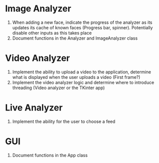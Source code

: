 # Image Analyzer

1. When adding a new face, indicate the progress of the analyzer as its updates its cache of known faces (Progress bar, spinner). Potentially disable other inputs as this takes place
2. Document functions in the Analyzer and ImageAnalyzer class

# Video Analyzer

1. Implement the ability to upload a video to the application, determine what is displayed when the user uploads a video (First frame?)
2. Implement the video analyzer logic and determine where to introduce threading (Video analyzer or the TKinter app)

# Live Analyzer

1. Implement the ability for the user to choose a feed

# GUI

1. Document functions in the App class
